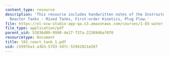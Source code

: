 ```yaml
---
content_type: resource
description: 'This resource includes handwritten notes of the Instructor on the topic:
  Reactor Tanks - Mixed Tanks, First-order Kinetics, Plug Flow.'
file: https://ol-ocw-studio-app-qa.s3.amazonaws.com/courses/1-85-water-and-wastewater-treatment-engineering-spring-2006/c5597ea1a3b357d33d7c51942021e267_l03_react_tank_1.pdf
file_type: application/pdf
parent_uid: 53836d89-9990-4e27-f37a-22369d6af070
resourcetype: Document
title: l03_react_tank_1.pdf
uid: c5597ea1-a3b3-57d3-3d7c-51942021e267
---
```

